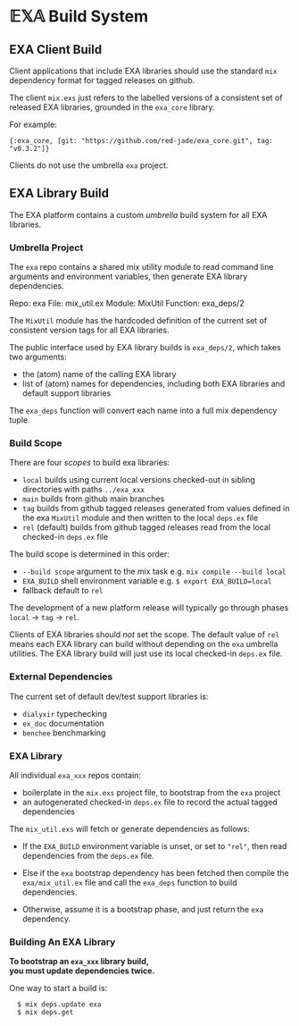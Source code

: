 # 𝔼𝕏𝔸 Build System

## EXA Client Build

Client applications that include EXA libraries 
should use the standard `mix` dependency format
for tagged releases on github.

The client `mix.exs` just refers to the labelled versions
of a consistent set of released EXA libraries,
grounded in the `exa_core` library.

For example:

`{:exa_core, [git: "https://github.com/red-jade/exa_core.git", tag: "v0.3.2"]}`

Clients do not use the umbrella `exa` project.

## EXA Library Build

The EXA platform contains a custom _umbrella_ build system
for all EXA libraries.

### Umbrella Project

The `exa` repo contains a shared mix utility module
to read command line arguments and environment variables,
then generate EXA library dependencies. 

  Repo:     exa
  File:     mix_util.ex
  Module:   MixUtil
  Function: exa_deps/2

The `MixUtil` module has the hardcoded definition
of the current set of consistent
version tags for all EXA libraries.

The public interface used by EXA library builds is `exa_deps/2`,
which takes two arguments:
- the (atom) name of the calling EXA library
- list of (atom) names for dependencies, including
  both EXA libraries and default support libraries
  
The `exa_deps` function will convert each name
into a full mix dependency tuple.
  
### Build Scope

There are four _scopes_ to build exa libraries:
 - `local` builds using current local versions 
    checked-out in sibling directories with paths `../exa_xxx`
 - `main` builds from github main branches
 - `tag`  builds from github tagged releases 
    generated from values defined in the exa `MixUtil` module
    and then written to the local `deps.ex` file
 - `rel` (default) builds from github tagged releases 
    read from the local checked-in `deps.ex` file

The build scope is determined in this order:
- `--build scope` argument to the mix task
  e.g. `mix compile --build local`
- `EXA_BUILD` shell environment variable
  e.g. `$ export EXA_BUILD=local`
- fallback default to `rel`

The development of a new platform release will typically 
go through phases `local` -> `tag` -> `rel`.

Clients of EXA libraries should _not_ set the scope.
The default value of `rel` means each EXA library can 
build without depending on the `exa` umbrella utilities.
The EXA library build will just use its local checked-in `deps.ex` file.

### External Dependencies

The current set of default dev/test support libraries is:
- `dialyxir` typechecking
- `ex_doc` documentation
- `benchee` benchmarking

### EXA Library 

All individual `exa_xxx` repos contain:
- boilerplate in the `mix.exs` project file,
  to bootstrap from the `exa` project
- an autogenerated checked-in `deps.ex` file
  to record the actual tagged dependencies
  
The `mix_util.exs` will fetch or generate dependencies as follows:

- If the `EXA_BUILD` environment variable is unset, or set to `"rel"`,
  then read dependencies from the `deps.ex` file.
  
- Else if the `exa` bootstrap dependency has been fetched 
  then compile the `exa/mix_util.ex` file 
  and call the `exa_deps` function to build dependencies.
  
- Otherwise, assume it is a bootstrap phase,
  and just return the `exa` dependency.

### Building An EXA Library

**To bootstrap an `exa_xxx` library build,**<br>
**you must update dependencies twice.**

One way to start a build is:
```
  $ mix deps.update exa
  $ mix deps.get
```




